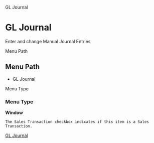 
GL Journal
# GL Journal


Enter and change Manual Journal Entries

Menu Path
## Menu Path



- GL Journal

Menu Type
### Menu Type

**Window**

```
The Sales Transaction checkbox indicates if this item is a Sales Transaction.
```

[GL Journal](functional-guide/window/window-gl-journal.md)